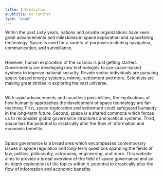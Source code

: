 ```yaml
---
title: Introduction
suubtitle: Go Further
type: "page"
---
```


Within the past sixty years, nations and private organizations have seen great advancements and milestones in space exploration and spacefaring technology. Space is used for a variety of purposes including navigation, communication, and surveillance.
</br>
</br>

However, human exploration of the cosmos is just getting started. Governments are developing new technologies to use space-based systems to improve national security. Private sector individuals are pursuing space-based energy systems, mining, settlement and more. Scientists are making great strides in exploring the vast universe.
</br>
</br>

With rapid advancements and countless possibilities, the implications of how humanity approaches the development of space technology are far-reaching. First, space exploration and settlement could safeguard humanity in the long-term future. Second, space is a shared commons which forces us to reconsider global governance structures and political systems. Third, space has the potential to drastically alter the flow of information and economic benefits.
</br>
</br>

Space governance is a broad area which encompasses contemporary issues in space regulation and long-term questions spanning the fields of law, politics, philosophy, astronomy, engineering, and more. This website aims to provide a broad overview of the field of space governance and an in-depth exploration of the topics within it.
potential to drastically alter the flow of information and economic benefits.

